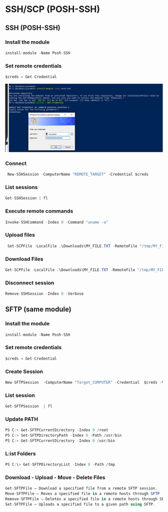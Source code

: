# SSH/SCP \(POSH-SSH\)

## SSH \(POSH-SSH\)

### Install the module

```csharp
install-module -Name Posh-SSH
```

### Set remote credentials

```csharp
$creds = Get-Credential
```

![](../../.gitbook/assets/image%20%2876%29.png)

### Connect

```csharp
 New-SSHSession -ComputerName "REMOTE_TARGET" -Credential $creds
```

### List sessions

```csharp
Get-SSHSession | fl
```

### Execute remote commands

```csharp
Invoke-SSHCommand -Index 0 -Command "uname -a"
```

### Upload files

```csharp
 Set-SCPFile -LocalFile .\Downloads\MY_FILE.TXT -RemoteFile "/tmp/MY_FILE.txt" -ComputerName "Target_COMPUTER" -Credential  $creds
```

### Download Files

```csharp
Get-SCPFile -LocalFile .\Downloads\MY_FILE.TXT -RemoteFile "/tmp/MY_FILE.txt" -ComputerName "Target_COMPUTER" -Credential  $creds
```

### Disconnect session

```csharp
Remove-SSHSession -Index 0 -Verbose
```

## SFTP \(same module\)

### Install the module

```csharp
install-module -Name Posh-SSH
```

### Set remote credentials

```csharp
$creds = Get-Credential
```

### Create Session

```csharp
New-SFTPSession  -ComputerName "Target_COMPUTER" -Credential  $creds -Verbose | fl
```

### List session

```csharp
Get-SFTPSession  | fl
```

### Update PATH

```csharp
PS C:> Get-SFTPCurrentDirectory -Index 0 /root
PS C:> Set-SFTPDirectoryPath -Index 0 -Path /usr/bin
PS C:> Get-SFTPCurrentDirectory -Index 0 /usr/bin
```

### L:ist Folders

```csharp
PS C:\> Get-SFTPDirectoryList -Index 0 -Path /tmp
```

### Download - Upload - Move - Delete Files

```csharp
Get-SFTPFile – Download a specified file from a remote SFTP session.
Move-SFTPFile – Moves a specified file in a remote hosts through SFTP (Can be used to rename a file)
Remove-SFTPFile – Deletes a specified file in a remote hosts through SFTP.
Set-SFTPFile – Uploads a specified file to a given path using SFTP.
```

